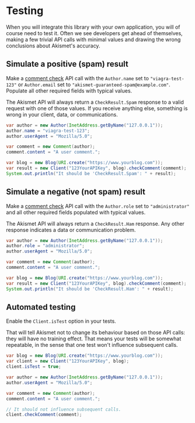 # Testing
When you will integrate this library with your own application, you will of course need to test it.
Often we see developers get ahead of themselves, making a few trivial API calls with minimal values
and drawing the wrong conclusions about Akismet's accuracy.

## Simulate a positive (spam) result
Make a [comment check](usage/check_comment.md) API call with the `Author.name` set to `"viagra-test-123"`
or `Author.email` set to `"akismet-guaranteed-spam@example.com"`. Populate all other required fields with typical values.

The Akismet API will always return a `CheckResult.Spam` response to a valid request with one of those values.
If you receive anything else, something is wrong in your client, data, or communications.

```java
var author = new Author(InetAddress.getByName("127.0.0.1"));
author.name = "viagra-test-123";
author.userAgent = "Mozilla/5.0";

var comment = new Comment(author);
comment.content = "A user comment.";

var blog = new Blog(URI.create("https://www.yourblog.com"));
var result = new Client("123YourAPIKey", blog).checkComment(comment);
System.out.println("It should be 'CheckResult.Spam': " + result);
```

## Simulate a negative (not spam) result
Make a [comment check](usage/check_comment.md) API call with the `Author.role` set to `"administrator"`
and all other required fields populated with typical values.

The Akismet API will always return a `CheckResult.Ham` response. Any other response indicates a data or communication problem.

```java
var author = new Author(InetAddress.getByName("127.0.0.1"));
author.role = "administrator";
author.userAgent = "Mozilla/5.0";

var comment = new Comment(author);
comment.content = "A user comment.";

var blog = new Blog(URI.create("https://www.yourblog.com"));
var result = new Client("123YourAPIKey", blog).checkComment(comment);
System.out.println("It should be 'CheckResult.Ham': " + result);
```

## Automated testing
Enable the `Client.isTest` option in your tests.

That will tell Akismet not to change its behaviour based on those API calls: they will have no training effect.
That means your tests will be somewhat repeatable, in the sense that one test won't influence subsequent calls.

```java
var blog = new Blog(URI.create("https://www.yourblog.com"));
var client = new Client("123YourAPIKey", blog);
client.isTest = true;

var author = new Author(InetAddress.getByName("127.0.0.1"));
author.userAgent = "Mozilla/5.0";

var comment = new Comment(author);
comment.content = "A user comment.";

// It should not influence subsequent calls.
client.checkComment(comment);
```
